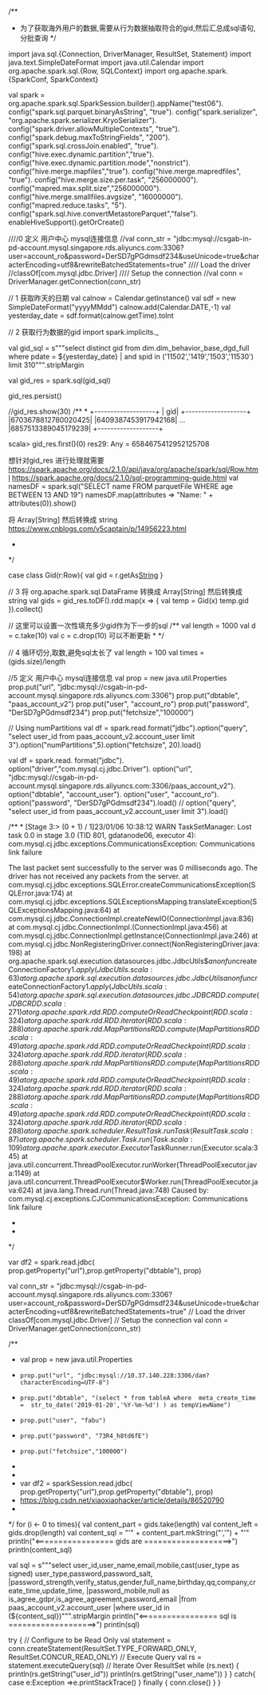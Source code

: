 /**
* 为了获取海外用户的数据,需要从行为数据抽取符合的gid,然后汇总成sql语句,分批查询
  */

import java.sql.{Connection, DriverManager, ResultSet, Statement}
import java.text.SimpleDateFormat
import java.util.Calendar
import org.apache.spark.sql.{Row, SQLContext}
import org.apache.spark.{SparkConf, SparkContext}

val spark = org.apache.spark.sql.SparkSession.builder().appName("test06").
config("spark.sql.parquet.binaryAsString", "true").
config("spark.serializer", "org.apache.spark.serializer.KryoSerializer").
config("spark.driver.allowMultipleContexts", "true").
config("spark.debug.maxToStringFields", "200").
config("spark.sql.crossJoin.enabled", "true").
config("hive.exec.dynamic.partition","true").
config("hive.exec.dynamic.partition.mode","nonstrict").
config("hive.merge.mapfiles","true").
config("hive.merge.mapredfiles", "true").
config("hive.merge.size.per.task", "256000000").
config("mapred.max.split.size","256000000").
config("hive.merge.smallfiles.avgsize", "16000000").
config("mapred.reduce.tasks", "5").
config("spark.sql.hive.convertMetastoreParquet","false").
enableHiveSupport().getOrCreate()


////0 定义 用户中心 mysql连接信息
//val conn_str = "jdbc:mysql://csgab-in-pd-account.mysql.singapore.rds.aliyuncs.com:3306?user=account_ro&password=DerSD7gPGdmsdf234&useUnicode=true&characterEncoding=utf8&rewriteBatchedStatements=true"
//// Load the driver
//classOf[com.mysql.jdbc.Driver]
//// Setup the connection
//val conn = DriverManager.getConnection(conn_str)



// 1 获取昨天的日期
val calnow = Calendar.getInstance()
val sdf = new SimpleDateFormat("yyyyMMdd")
calnow.add(Calendar.DATE,-1)
val yesterday_date = sdf.format(calnow.getTime).toInt

// 2 获取行为数据的gid
import spark.implicits._

val gid_sql = s"""select distinct gid from dim.dim_behavior_base_dgd_full where pdate = ${yesterday_date}
|    and spid in ('11502','1419','1503','11530') limit 310""".stripMargin

val gid_res = spark.sql(gid_sql)

gid_res.persist()


//gid_res.show(30)
/**
*
+-------------------+
|                gid|
+-------------------+
|6703678812780020425|
|6409387453917942168|
...
|6857513389045179239|
+-------------------+

scala> gid_res.first()(0)
res29: Any = 6584675412952125708


想针对gid_res 进行处理就需要
https://spark.apache.org/docs/2.1.0/api/java/org/apache/spark/sql/Row.html
https://spark.apache.org/docs/2.1.0/sql-programming-guide.html
val namesDF = spark.sql("SELECT name FROM parquetFile WHERE age BETWEEN 13 AND 19")
namesDF.map(attributes => "Name: " + attributes(0)).show()

将 Array[String] 然后转换成 string
https://www.cnblogs.com/v5captain/p/14956223.html

*
*/

case class Gid(r:Row){
val gid = r.getAs[String]("gid")
}

// 3 将 org.apache.spark.sql.DataFrame 转换成 Array[String] 然后转换成 string
val gids = gid_res.toDF().rdd.map(x => {
val temp = Gid(x)
temp.gid
}).collect()

// 这里可以设置一次性填充多少gid作为下一步的sql
/**
val length = 1000
val d = c.take(10)
val c = c.drop(10)
可以不断更新
*
*/

// 4 循环切分,取数,避免sql太长了
val length = 100
val times = (gids.size)/length

//5 定义 用户中心 mysql连接信息
val prop = new java.util.Properties
prop.put("url", "jdbc:mysql://csgab-in-pd-account.mysql.singapore.rds.aliyuncs.com:3306")
prop.put("dbtable", "paas_account_v2")
prop.put("user", "account_ro")
prop.put("password", "DerSD7gPGdmsdf234")
prop.put("fetchsize","100000")


// Using numPartitions
val df = spark.read.format("jdbc").option("query", "select user_id from paas_account_v2.account_user limit 3").option("numPartitions",5).option("fetchsize", 20).load()


val df = spark.read.
format("jdbc").
option("driver","com.mysql.cj.jdbc.Driver").
option("url", "jdbc:mysql://csgab-in-pd-account.mysql.singapore.rds.aliyuncs.com:3306/paas_account_v2").
option("dbtable", "account_user").
option("user", "account_ro").
option("password", "DerSD7gPGdmsdf234").load()
//  option("query", "select user_id from paas_account_v2.account_user limit 3").load()

/**
*
[Stage 3:>                                                          (0 + 1) / 1]23/01/06 10:38:12 WARN TaskSetManager: Lost task 0.0 in stage 3.0 (TID 801, gdatanode06, executor 4): com.mysql.cj.jdbc.exceptions.CommunicationsException: Communications link failure

The last packet sent successfully to the server was 0 milliseconds ago. The driver has not received any packets from the server.
at com.mysql.cj.jdbc.exceptions.SQLError.createCommunicationsException(SQLError.java:174)
at com.mysql.cj.jdbc.exceptions.SQLExceptionsMapping.translateException(SQLExceptionsMapping.java:64)
at com.mysql.cj.jdbc.ConnectionImpl.createNewIO(ConnectionImpl.java:836)
at com.mysql.cj.jdbc.ConnectionImpl.<init>(ConnectionImpl.java:456)
at com.mysql.cj.jdbc.ConnectionImpl.getInstance(ConnectionImpl.java:246)
at com.mysql.cj.jdbc.NonRegisteringDriver.connect(NonRegisteringDriver.java:198)
at org.apache.spark.sql.execution.datasources.jdbc.JdbcUtils$$anonfun$createConnectionFactory$1.apply(JdbcUtils.scala:63)
at org.apache.spark.sql.execution.datasources.jdbc.JdbcUtils$$anonfun$createConnectionFactory$1.apply(JdbcUtils.scala:54)
at org.apache.spark.sql.execution.datasources.jdbc.JDBCRDD.compute(JDBCRDD.scala:271)
at org.apache.spark.rdd.RDD.computeOrReadCheckpoint(RDD.scala:324)
at org.apache.spark.rdd.RDD.iterator(RDD.scala:288)
at org.apache.spark.rdd.MapPartitionsRDD.compute(MapPartitionsRDD.scala:49)
at org.apache.spark.rdd.RDD.computeOrReadCheckpoint(RDD.scala:324)
at org.apache.spark.rdd.RDD.iterator(RDD.scala:288)
at org.apache.spark.rdd.MapPartitionsRDD.compute(MapPartitionsRDD.scala:49)
at org.apache.spark.rdd.RDD.computeOrReadCheckpoint(RDD.scala:324)
at org.apache.spark.rdd.RDD.iterator(RDD.scala:288)
at org.apache.spark.rdd.MapPartitionsRDD.compute(MapPartitionsRDD.scala:49)
at org.apache.spark.rdd.RDD.computeOrReadCheckpoint(RDD.scala:324)
at org.apache.spark.rdd.RDD.iterator(RDD.scala:288)
at org.apache.spark.scheduler.ResultTask.runTask(ResultTask.scala:87)
at org.apache.spark.scheduler.Task.run(Task.scala:109)
at org.apache.spark.executor.Executor$TaskRunner.run(Executor.scala:345)
at java.util.concurrent.ThreadPoolExecutor.runWorker(ThreadPoolExecutor.java:1149)
at java.util.concurrent.ThreadPoolExecutor$Worker.run(ThreadPoolExecutor.java:624)
at java.lang.Thread.run(Thread.java:748)
Caused by: com.mysql.cj.exceptions.CJCommunicationsException: Communications link failure

*
*
*/

var df2 = spark.read.jdbc( prop.getProperty("url"),prop.getProperty("dbtable"), prop)


val conn_str = "jdbc:mysql://csgab-in-pd-account.mysql.singapore.rds.aliyuncs.com:3306?user=account_ro&password=DerSD7gPGdmsdf234&useUnicode=true&characterEncoding=utf8&rewriteBatchedStatements=true"
// Load the driver
classOf[com.mysql.jdbc.Driver]
// Setup the connection
val conn = DriverManager.getConnection(conn_str)


/**
* val prop = new java.util.Properties
*     prop.put("url", "jdbc:mysql://10.37.140.228:3306/dam?characterEncoding=UTF-8")
*     prop.put("dbtable", "(select * from tableA where  meta_create_time =  str_to_date('2019-01-20','%Y-%m-%d') ) as tempViewName")
*     prop.put("user", "fabu")
*     prop.put("password", "73R4_h8td6fE")
*     prop.put("fetchsize","100000")
*
*
* var df2 = sparkSession.read.jdbc( prop.getProperty("url"),prop.getProperty("dbtable"), prop)
* https://blog.csdn.net/xiaoxiaohacker/article/details/86520790
*
*/
for (i <- 0 to times){
val content_part = gids.take(length)
val content_left = gids.drop(length)
val content_sql = "'" + content_part.mkString("','") + "'"
println("<================= gids are ===================>")
println(content_sql)

val sql = s"""select user_id,user_name,email,mobile,cast(user_type as signed) user_type,password,password_salt,
|password_strength,verify_status,gender,full_name,birthday,qq,company,create_time,update_time,
|password_mobile,null as is_agree_gdpr,is_agree_agreement,password_email
|from paas_account_v2.account_user
|where user_id in (${content_sql})""".stripMargin
println("<================= sql is ===================>")
println(sql)

try {
// Configure to be Read Only
val statement = conn.createStatement(ResultSet.TYPE_FORWARD_ONLY, ResultSet.CONCUR_READ_ONLY)
// Execute Query
val rs = statement.executeQuery(sql)
// Iterate Over ResultSet
while (rs.next) {
println(rs.getString("user_id"))
println(rs.getString("user_name"))
}
} catch{
case e:Exception =>e.printStackTrace()
}
finally {
conn.close()
}
}
